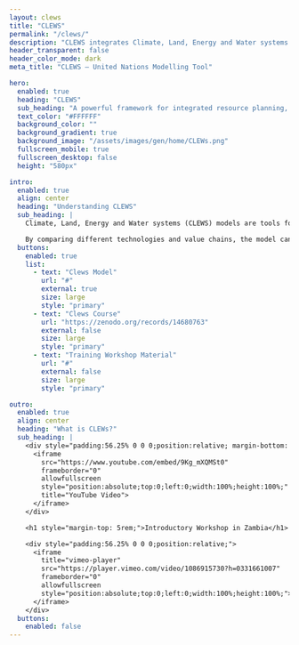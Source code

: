 ```yaml
---
layout: clews
title: "CLEWS"
permalink: "/clews/"
description: "CLEWS integrates Climate, Land, Energy and Water systems to support sustainable development strategies."
header_transparent: false
header_color_mode: dark
meta_title: "CLEWS – United Nations Modelling Tool"

hero:
  enabled: true
  heading: "CLEWS"
  sub_heading: "A powerful framework for integrated resource planning, helping governments align strategies with sustainability goals."
  text_color: "#FFFFFF"
  background_color: ""
  background_gradient: true
  background_image: "/assets/images/gen/home/CLEWs.png"
  fullscreen_mobile: true
  fullscreen_desktop: false
  height: "580px"

intro:
  enabled: true
  align: center
  heading: "Understanding CLEWS"
  sub_heading: |
    Climate, Land, Energy and Water systems (CLEWS) models are tools for simultaneous consideration of food, energy and water security. They are designed to assess how production and use of these resources may contribute to climate change, and how climate change may affect these resource systems.

    By comparing different technologies and value chains, the model can identify pressure points and indicate synergies and trade-offs to reach development goals. CLEWS can analyze policy decisions on issues such as climate action, competition for water and agricultural modernization.
  buttons:
    enabled: true
    list:
      - text: "Clews Model"
        url: "#"  
        external: true
        size: large
        style: "primary"
      - text: "Clews Course"
        url: "https://zenodo.org/records/14680763"
        external: false
        size: large
        style: "primary"
      - text: "Training Workshop Material"
        url: "#"  
        external: false
        size: large
        style: "primary"

outro:
  enabled: true
  align: center
  heading: "What is CLEWs?"
  sub_heading: |
    <div style="padding:56.25% 0 0 0;position:relative; margin-bottom: 30px;">
      <iframe
        src="https://www.youtube.com/embed/9Kg_mXQMSt0"
        frameborder="0"
        allowfullscreen
        style="position:absolute;top:0;left:0;width:100%;height:100%;"
        title="YouTube Video">
      </iframe>
    </div>

    <h1 style="margin-top: 5rem;">Introductory Workshop in Zambia</h1>

    <div style="padding:56.25% 0 0 0;position:relative;">
      <iframe
        title="vimeo-player"
        src="https://player.vimeo.com/video/1086915730?h=0331661007"
        frameborder="0"
        allowfullscreen
        style="position:absolute;top:0;left:0;width:100%;height:100%;">
      </iframe>
    </div>
  buttons:
    enabled: false
---
```

